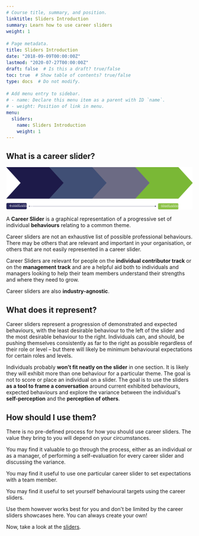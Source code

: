 ```yaml
---
# Course title, summary, and position.
linktitle: Sliders Introduction
summary: Learn how to use career sliders
weight: 1

# Page metadata.
title: Sliders Introduction
date: "2018-09-09T00:00:00Z"
lastmod: "2020-07-27T00:00:00Z"
draft: false  # Is this a draft? true/false
toc: true  # Show table of contents? true/false
type: docs  # Do not modify.

# Add menu entry to sidebar.
# - name: Declare this menu item as a parent with ID `name`.
# - weight: Position of link in menu.
menu:
  sliders:
    name: Sliders Introduction
    weight: 1
---
```


## What is a career slider?

![blank career slider](blank-slider.svg)

A **Career Slider** is a graphical representation of a progressive set of individual **behaviours** relating to a common theme.

Career sliders are not an exhaustive list of possible professional behaviours. There may be others that are relevant and important in your organisation, or others that are not easily represented in a career slider.

Career Sliders are relevant for people on the **individual contributor track** or on the **management track** and are a helpful aid both to individuals and managers looking to help their team members understand their strengths and where they need to grow.

Career sliders are also **industry-agnostic**.

## What does it represent?

Career sliders represent a progression of demonstrated and expected behaviours, with the least desirable behaviour to the left of the slider and the most desirable behaviour to the right. Individuals can, and should, be pushing themselves consistently as far to the right as possible regardless of their role or level – but there will likely be minimum behavioural expectations for certain roles and levels.

Individuals probably **won’t fit neatly on the slider** in one section. It is likely they will exhibit more than one behaviour for a particular theme. The goal is not to score or place an individual on a slider. The goal is to use the sliders **as a tool to frame a conversation** around current exhibited behaviours, expected behaviours and explore the variance between the individual's **self-perception** and the **perception of others**.

## How should I use them?

There is no pre-defined process for how you should use career sliders. The value they bring to you will depend on your circumstances.

You may find it valuable to go through the process, either as an individual or as a manager, of performing a self-evaluation for every career slider and discussing the variance.

You may find it useful to use one particular career slider to set expectations with a team member.

You may find it useful to set yourself behavioural targets using the career sliders.

Use them however works best for you and don't be limited by the career sliders showcases here. You can always create your own!

Now, take a look at the [sliders](../../sliders/info/change).
